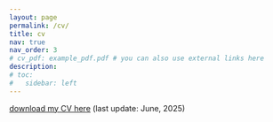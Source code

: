 ```yaml
---
layout: page
permalink: /cv/
title: cv
nav: true
nav_order: 3
# cv_pdf: example_pdf.pdf # you can also use external links here
description: 
# toc:
#   sidebar: left
---
```


[download my CV here](https://weijiexu-charlie.github.io/assets/pdf/Weijie_Xu_CV.pdf) (last update: June, 2025)
